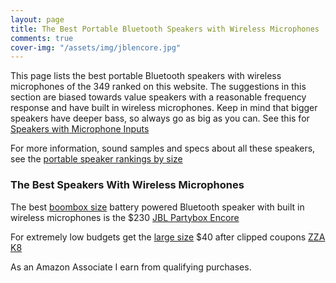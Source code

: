 ```yaml
---
layout: page
title: The Best Portable Bluetooth Speakers with Wireless Microphones
comments: true
cover-img: "/assets/img/jblencore.jpg"
---
```


This page lists the best portable Bluetooth speakers with wireless microphones of the 349 ranked on this website. The suggestions in this section are biased towards value speakers with a reasonable frequency response and have built in wireless microphones. Keep in mind that bigger speakers have deeper bass, so always go as big as you can. See this for [Speakers with Microphone Inputs](/top-recommended-microphone/)

For more information, sound samples and specs about all these speakers, see the [portable speaker rankings by size](/#all-portable-bluetooth-speakers-ranked)

### The Best Speakers With Wireless Microphones

The best [boombox size](/boombox-size/) battery powered Bluetooth speaker with built in wireless microphones is the $230 [JBL Partybox Encore](https://www.walmart.com/ip/JBL-PartyBox-Encore-Karaoke-Party-Speaker/2332235467)

For extremely low budgets get the [large size](/large-size/) $40 after clipped coupons [ZZA K8](https://www.amazon.com/dp/B0D5HD84X8?&linkCode=ll1&tag=rankingspea01-20&linkId=6465c1a5646f1f56d0d3eafff3213753&language=en_US&ref_=as_li_ss_tl)

As an Amazon Associate I earn from qualifying purchases.
